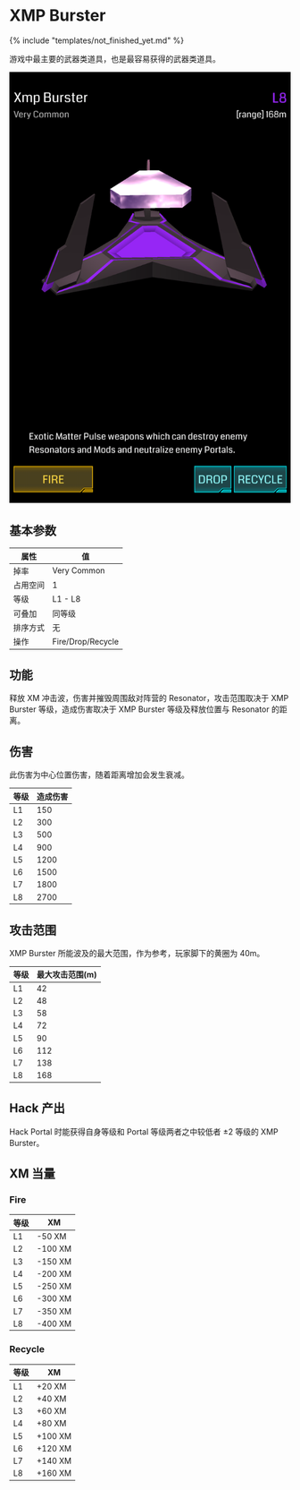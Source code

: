 # XMP Burster

{% include "templates/not_finished_yet.md" %}

游戏中最主要的武器类道具，也是最容易获得的武器类道具。

![XMP Burster](images/xmp.png)

## 基本参数

| 属性 | 值 |
|-|-|
| 掉率 | Very Common |
| 占用空间 | 1 |
| 等级 | L1 - L8 |
| 可叠加 | 同等级 |
| 排序方式 | 无 |
| 操作 | Fire/Drop/Recycle |

## 功能

释放 XM 冲击波，伤害并摧毁周围敌对阵营的 Resonator，攻击范围取决于 XMP Burster 等级，造成伤害取决于 XMP Burster 等级及释放位置与 Resonator 的距离。

## 伤害

此伤害为中心位置伤害，随着距离增加会发生衰减。

| 等级 | 造成伤害|
|-|-|
| L1 | 150 |
| L2 | 300 |
| L3 | 500 |
| L4 | 900 |
| L5 | 1200 |
| L6 | 1500 |
| L7 | 1800 |
| L8 | 2700 |

## 攻击范围

XMP Burster 所能波及的最大范围，作为参考，玩家脚下的黄圈为 40m。

| 等级 | 最大攻击范围(m)|
|-|-|
| L1 | 42 |
| L2 | 48 |
| L3 | 58 |
| L4 | 72 |
| L5 | 90 |
| L6 | 112 |
| L7 | 138 |
| L8 | 168 |

## Hack 产出

Hack Portal 时能获得自身等级和 Portal 等级两者之中较低者 ±2 等级的 XMP Burster。

## XM 当量

### Fire

| 等级 | XM |
|-|-|
| L1 | -50 XM |
| L2 | -100 XM |
| L3 | -150 XM |
| L4 | -200 XM |
| L5 | -250 XM |
| L6 | -300 XM |
| L7 | -350 XM |
| L8 | -400 XM |

### Recycle

| 等级 | XM |
|-|-|
| L1 | +20 XM |
| L2 | +40 XM |
| L3 | +60 XM |
| L4 | +80 XM |
| L5 | +100 XM |
| L6 | +120 XM |
| L7 | +140 XM |
| L8 | +160 XM |